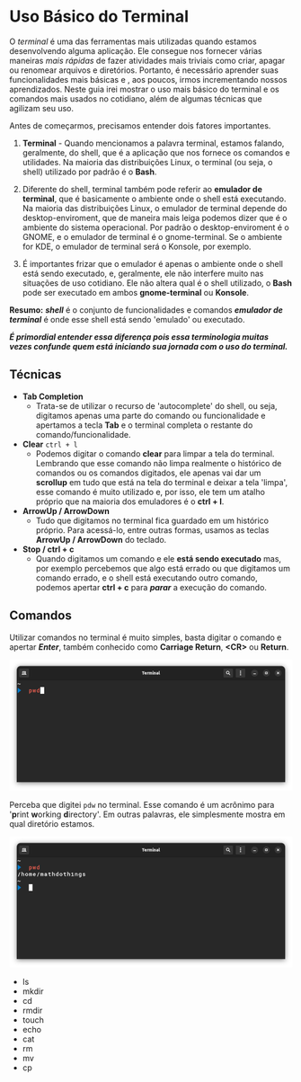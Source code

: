 # Uso Básico do Terminal

O _terminal_ é uma das ferramentas mais utilizadas quando estamos desenvolvendo alguma aplicação. Ele consegue nos fornecer várias maneiras _mais rápidas_ de fazer atividades mais triviais como criar, apagar ou renomear arquivos e diretórios. Portanto, é necessário aprender suas funcionalidades mais básicas e , aos poucos, irmos incrementando nossos aprendizados. Neste guia irei mostrar o uso mais básico do terminal e os comandos mais usados no cotidiano, além de algumas técnicas que agilizam seu uso.

Antes de começarmos, precisamos entender dois fatores importantes.

1. **Terminal** - Quando mencionamos a palavra terminal, estamos falando, geralmente, do shell, que é a aplicação que nos fornece os comandos e utilidades. Na maioria das distribuições Linux, o terminal (ou seja, o shell) utilizado por padrão é o **Bash**.

2. Diferente do shell, terminal também pode referir ao **emulador de terminal**, que é basicamente o ambiente onde o shell está executando. Na maioria das distribuições Linux, o emulador de terminal depende do desktop-enviroment, que de maneira mais leiga podemos dizer que é o ambiente do sistema operacional. Por padrão o desktop-enviroment é o GNOME, e o emulador de terminal é o gnome-terminal. Se o ambiente for KDE, o emulador de terminal será o Konsole, por exemplo.
3. É importantes frizar que o emulador é apenas o ambiente onde o shell está sendo executado, e, geralmente, ele não interfere muito nas situações de uso cotidiano. Ele não altera qual é o shell utilizado, o **Bash** pode ser executado em ambos **gnome-terminal** ou **Konsole**.

**Resumo:** **_shell_** é o conjunto de funcionalidades e comandos **_emulador de terminal_** é onde esse shell está sendo 'emulado' ou executado.

**_É primordial entender essa diferença pois essa terminologia muitas vezes confunde quem está iniciando sua jornada com o uso do terminal._**

## Técnicas

- **Tab Completion**
  - Trata-se de utilizar o recurso de 'autocomplete' do shell, ou seja, digitamos apenas uma parte do comando ou funcionalidade e apertamos a tecla **Tab** e o terminal completa o restante do comando/funcionalidade.
- **Clear** `ctrl + l`
  - Podemos digitar o comando **clear** para limpar a tela do terminal. Lembrando que esse comando não limpa realmente o histórico de comandos ou os comandos digitados, ele apenas vai dar um **scrollup** em tudo que está na tela do terminal e deixar a tela 'limpa', esse comando é muito utilizado e, por isso, ele tem um atalho próprio que na maioria dos emuladores é o **ctrl + l**.
- **ArrowUp / ArrowDown**
  - Tudo que digitamos no terminal fica guardado em um histórico próprio. Para acessá-lo, entre outras formas, usamos as teclas **ArrowUp / ArrowDown** do teclado.
- **Stop / ctrl + c**
  - Quando digitamos um comando e ele **está sendo executado** mas, por exemplo percebemos que algo está errado ou que digitamos um comando errado, e o shell está executando outro comando, podemos apertar **ctrl + c** para **_parar_** a execução do comando.

## Comandos

Utilizar comandos no terminal é muito simples, basta digitar o comando e apertar **_Enter_**, também conhecido como **Carriage Return**, **\<CR\>** ou **Return**.

![pwd command](./images/pwd.png)

Perceba que digitei `pdw` no terminal. Esse comando é um acrônimo para \'**p**rint **w**orking **d**irectory\'. Em outras palavras, ele simplesmente mostra em qual diretório estamos.

![pwd result](./images/pwd-result.png)

- ls
- mkdir
- cd
- rmdir
- touch
- echo
- cat
- rm
- mv
- cp
